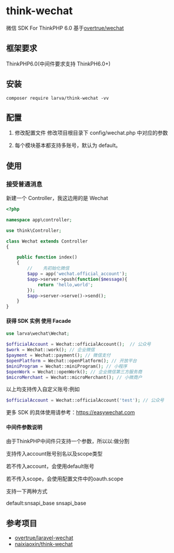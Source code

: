 # think-wechat

微信 SDK For ThinkPHP 6.0 基于[overtrue/wechat](https://github.com/overtrue/wechat)

## 框架要求

ThinkPHP6.0(中间件要求支持 ThinkPH6.0+)

## 安装

```
composer require larva/think-wechat -vv
```

## 配置

1. 修改配置文件
   修改项目根目录下 config/wechat.php 中对应的参数

2. 每个模块基本都支持多账号，默认为 default。

## 使用

### 接受普通消息

新建一个 Controller，我这边用的是 Wechat

```php
<?php

namespace app\controller;

use think\Controller;

class Wechat extends Controller
{

    public function index()
    {
        //    先初始化微信
        $app = app('wechat.official_account');
        $app->server->push(function($message){
            return 'hello,world';
        });
        $app->server->serve()->send();
    }
}
```

#### 获得 SDK 实例 使用 Facade

```php
use larva\wechat\Wechat;

$officialAccount = Wechat::officialAccount();  // 公众号
$work = Wechat::work(); // 企业微信
$payment = Wechat::payment(); // 微信支付
$openPlatform = Wechat::openPlatform(); // 开放平台
$miniProgram = Wechat::miniProgram(); // 小程序
$openWork = Wechat::openWork(); // 企业微信第三方服务商
$microMerchant = Wechat::microMerchant(); // 小微商户
```

以上均支持传入自定义账号:例如

```php
$officialAccount = Wechat::officialAccount('test'); // 公众号
```

更多 SDK 的具体使用请参考：https://easywechat.com

#### 中间件参数说明

由于ThinkPHP中间件只支持一个参数，所以以:做分割

支持传入account账号别名以及scope类型

若不传入account，会使用default账号

若不传入scope，会使用配置文件中的oauth.scope

支持一下两种方式

default:snsapi_base
snsapi_base

## 参考项目

-   [overtrue/laravel-wechat](https://github.com/overtrue/laravel-wechat)
-   [naixiaoxin/think-wechat](https://github.com/naixiaoxin/think-wechat)

